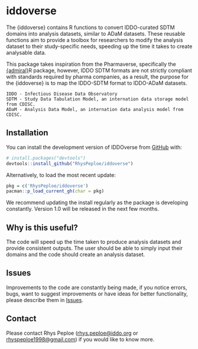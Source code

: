 
# iddoverse

<!-- badges: start -->
<!-- badges: end -->

The {iddoverse} contains R functions to convert IDDO-curated SDTM
domains into analysis datasets, similar to ADaM datasets. These reusable
functions aim to provide a toolbox for researchers to modify the
analysis dataset to their study-specific needs, speeding up the time it
takes to create analysable data.

This package takes inspiration from the Pharmaverse, specifically the
[{admiral}](https://github.com/pharmaverse/admiral)R package, however,
IDDO SDTM formats are not strictly compliant with standards required by
pharma companies, as a result, the purpose for the {iddoverse} is to map
the IDDO-SDTM format to IDDO-ADaM datasets.

    IDDO - Infectious Disease Data Observatory
    SDTM - Study Data Tabulation Model, an internation data storage model from CDISC.
    ADaM - Analysis Data Model, an internation data analysis model from CDISC.

## Installation

You can install the development version of IDDOverse from
[GitHub](https://github.com/) with:

``` r
# install.packages("devtools")
devtools::install_github("RhysPeploe/iddoverse")
```

Alternatively, to load the most recent update:

``` r
pkg = c('RhysPeploe/iddoverse')
pacman::p_load_current_gh(char = pkg)
```

We recommend updating the install regularly as the package is developing
constantly. Version 1.0 will be released in the next few months.

## Why is this useful?

The code will speed up the time taken to produce analysis datasets and
provide consistent outputs. The user should be able to simply input
their domains and the code should create an analysis dataset.

## Issues

Improvements to the code are constantly being made, if you notice
errors, bugs, want to suggest improvements or have ideas for better
functionality, please describe them in
[Issues](https://github.com/RhysPeploe/iddoverse/issues).

## Contact

Please contact Rhys Peploe (<rhys.peploe@iddo.org> or
<rhyspeploe1998@gmail.com>) if you would like to know more.
